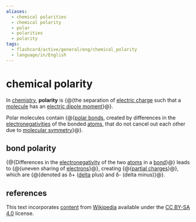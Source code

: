 ```yaml
---
aliases:
  - chemical polarities
  - chemical polarity
  - polar
  - polarities
  - polarity
tags:
  - flashcard/active/general/eng/chemical_polarity
  - language/in/English
---
```


# chemical polarity

In [chemistry](chemistry.md), __polarity__ is {@{the separation of [electric charge](electric%20charge.md) such that a [molecule](molecule.md) has an [electric dipole moment](electric%20dipole%20moment.md)}@}. <!--SR:!2026-05-02,585,270-->

Polar molecules contain {@{[polar bonds](#bond%20polarity), created by differences in the [electronegativities](electronegativity.md) of the bonded [atoms](atom.md), that do not cancel out each other due to [molecular symmetry](molecular%20symmetry.md)}@}. <!--SR:!2030-11-14,1938,270-->

## bond polarity

{@{Differences in the [electronegativity](electronegativity.md) of the two [atoms](atom.md) in a [bond](chemical%20bond.md)}@} leads to {@{uneven sharing of [electrons](electron.md)}@}, creating {@{[partial charges](partial%20charge.md)}@}, which are {@{denoted as δ+ \([delta](delta%20(letter).md) plus\) and δ- \(delta minus\)}@}. <!--SR:!2026-07-18,272,210!2027-09-24,1107,290-->

## references

This text incorporates [content](https://en.wikipedia.org/wiki/chemical_polarity) from [Wikipedia](Wikipedia.md) available under the [CC BY-SA 4.0](https://creativecommons.org/licenses/by-sa/4.0/) license.
